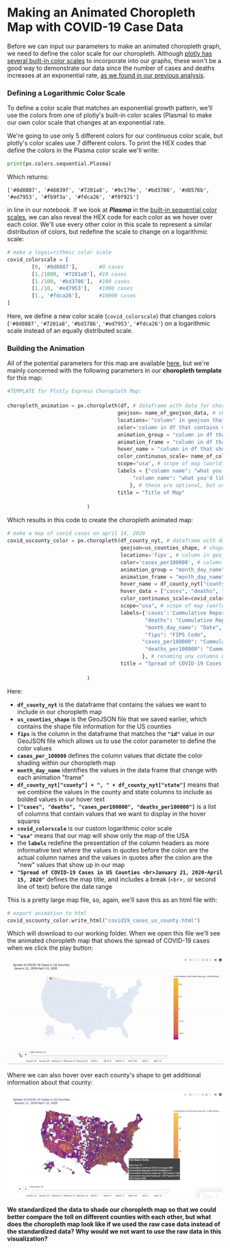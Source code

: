 # Making an Animated Choropleth Map with COVID-19 Case Data

Before we can input our parameters to make an animated choropleth graph, we need to define the color scale for our choropleth. Although [plotly has several built-in color scales](https://plotly.com/python/builtin-colorscales/) to incorporate into our graphs, these won't be a good way to demonstrate our data since the number of cases and deaths increases at an exponential rate, [as we found in our previous analysis](https://colab.research.google.com/drive/1zClEc4YwwmQcxYKtTVT5YgqHVKn2GSqJ). 

### Defining a Logarithmic Color Scale

To define a color scale that matches an exponential growth pattern, we'll use the colors from one of plotly's built-in color scales \(Plasma\) to make our own color scale that changes at an exponential rate.

We're going to use only 5 different colors for our continuous color scale, but plotly's color scales use 7 different colors. To print the HEX codes that define the colors in the Plasma color scale we'll write: 

```python
print(px.colors.sequential.Plasma)
```

Which returns: 

```text
['#0d0887', '#46039f', '#7201a8', '#9c179e', '#bd3786', '#d8576b', '#ed7953', '#fb9f3a', '#fdca26', '#f0f921']
```

in line in our notebook. If we look at _**Plasma**_ in the [built-in sequential color scales](https://plotly.com/python/builtin-colorscales/#builtin-sequential-color-scales), we can also reveal the HEX code for each color as we hover over each color. We'll use every other color in this scale to represent a similar distribution of colors, but redefine the scale to change on a logarithmic scale:

```python
# make a logai=rithmic color scale
covid_colorscale = [
        [0, '#0d0887'],       #0 cases
        [1./1000, '#7201a8'], #10 cases
        [1./100, '#bd3786'],  #100 cases
        [1./10, '#ed7953'],   #1000 cases
        [1., '#fdca26'],      #10000 cases
]
```

Here, we define a new color scale \(`covid_colorscale`\) that changes colors \(`'#0d0887'`, `'#7201a8'`, `'#bd3786'`, `'#ed7953'`, `'#fdca26'`\) on a logarithmic scale instead of an equally distributed scale. 

### Building the Animation

 All of the potential parameters for this map are available [here](https://plotly.github.io/plotly.py-docs/generated/plotly.express.choropleth.html), but we're mainly concerned with the following parameters in our **choropleth template** for this map:

```python
#TEMPLATE for Plotly Express Choropleth Map:

choropleth_animation = px.choropleth(df, # dataframe with data for choropleth
                                    geojson= name_of_geojson_data, # shape, geospatial data geojson
                                    locations='"column" in geojson that denotes the shapes', 
                                    color='column in df that contains values that define the color scale',
                                    animation_group = "column in df that changes with each animation frame",
                                    animation_frame = "column in df that identifies each animation frame",
                                    hover_name = "column in df that shows up in bold in the hover square",
                                    color_continuous_scale= name_of_colorscale, 
                                    scope="usa", # scope of map (world, USA, or any continent)
                                    labels = {"column name": "what you'd like to rename the column to",
                                         "column name": "what you'd like to rename the column to"
                                        }, # these are optional, but usually make for nicer data presenation
                                    title = "Title of Map"
                                          
                          )
```

Which results in this code to create the choropleth animated map: 

```python
# make a map of covid cases on april 14, 2020
covid_uscounty_color = px.choropleth(df_county_nyt, # dataframe with data for choropleth
                                     geojson=us_counties_shape, # shape, geospatial data geojson
                                     locations='fips', # column in geojson that denotes the shapes
                                     color='cases_per100000', # column in df that denotes the color scale
                                     animation_group = "month_day_name",
                                     animation_frame = "month_day_name",
                                     hover_name = df_county_nyt["county"] + ", " + df_county_nyt["state"],
                                     hover_data = ["cases", "deaths", "cases_per1000", "deaths_per100000"],
                                     color_continuous_scale=covid_colorscale, # custom color scale to better show exponential growth
                                     scope="usa", # scope of map (world, USA, or any continent)
                                     labels={'cases':'Cummulative Reported COVID-19 Cases',
                                             "deaths": "Cummulative Reported COVID-19 Deaths",
                                             "month_day_name": "Date",
                                             "fips": "FIPS Code",
                                            "cases_per100000": "Cummulative Reported Cases per 100,000 People",
                                             "deaths_per100000": "Cummulative Reported Deaths per 100,000 People"
                                            }, # renaming any columns used
                                     title = "Spread of COVID-19 Cases in US Counties Per Capita<br>January 21, 2020-April 15, 2020"
                                          
                          )
```

Here:

* **`df_county_nyt`** is the dataframe that contains the values we want to include in our choropleth map
* **`us_counties_shape`** is the GeoJSON file that we saved earlier, which contains the shape file information for the US counties
* **`fips`** is the column in the dataframe that matches the **`"id"`** value in our GeoJSON file which allows us to use the color parameter to define the color values
* **`cases_per_100000`** defines the column values that dictate the color shading within our choropleth map
* **`month_day_name`** identifies the values in the data frame that change with each animation "frame"
* **`df_county_nyt["county"] + ", " + df_county_nyt["state"]`** means that we combine the values in the county and state columns to include as bolded values in our hover text
* **`["cases", "deaths", "cases_per100000", "deaths_per100000"]`** is a list of columns that contain values that we want to display in the hover squares
* **`covid_colorscale`** is our custom logarithmic color scale
* **`"usa"`** means that our map will show only the map of the USA
* the **`labels`** redefine the presentation of the column headers as more informative text where the values in quotes before the colon are the actual column names and the values in quotes after the colon are the "new" values that show up in our map
* **`"Spread of COVID-19 Cases in US Counties <br>January 21, 2020-April 15, 2020"`** defines the map title, and includes a break \(`<br>,` or second line of text\) before the date range

This is a pretty large map file, so, again, we'll save this as an html file with:

```python
# export animation to html
covid_uscounty_color.write_html("covid19_cases_us_county.html")
```

Which will download to our working folder. When we open this file we'll see the animated choropleth map that shows the spread of COVID-19 cases when we click the play button: 

![](../.gitbook/assets/us_county_covid19_toll.gif)

Where we can also hover over each county's shape to get additional information about that county:

![](../.gitbook/assets/choropleth-hover-data.png)

**We standardized the data to shade our choropleth map so that we could better compare the toll on different counties with each other, but what does the choropleth map look like if we used the raw case data instead of the standardized data? Why would we not want to use the raw data in this visualization?**



